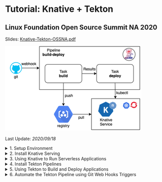 # Tutorial: Knative + Tekton
## Linux Foundation Open Source Summit NA 2020

Slides: [Knative-Tekton-OSSNA.pdf](./slides/Knative-Tekton-OSSNA.pdf)

![diagram](./images/knative-tekton.png)

Last Update: _2020/09/18_

<details><summary>1. Setup Environment</summary>

### 1. Setup Environment

<details><summary>1.1 Setup Kubernetes Clusters</summary>

<details><summary>1.1.1 IBM Free Kubernetes Cluster</summary>

- Get a free Kubernetes cluster on [IBM Cloud](https://cloud.ibm.com), also check out the booth at OSS-NA IBM booth during the conference how to get $200 credit.
    - Video: [How to get a free IBM Cloud Account](https://youtu.be/YVvZEG2Isqw)
    - Video: [How to get a free Kubernetes Cluster on IBM Cloud](https://youtu.be/g9LXeQgTEcM)
    - Video: [How to connect to your Kubernetes Cluster using IBM Cloud Shell](https://youtu.be/sn-6ROEvqns)

1. Select cluster from IBM Cloud console
1. Click the drop down Action menu on the top right and select [**Connect via CLI**](https://cloud.ibm.com/docs/cli?topic=cli-install-ibmcloud-cli#shell_install) and follow the commands.
1. Log in to your IBM Cloud account
    ```bash
    ibmcloud login -a cloud.ibm.com -r <REGION> -g <IAM_RESOURCE_GROUP>
    ```
1. Set the Kubernetes context
    ```bash
    ibmcloud ks cluster config -c mycluster
    ```
1. Verify that you can connect to your cluster.
    ```bash
    kubectl version --short
    ```

</details>

<details><summary>1.1.2 Kubernetes with Minikube</summary>

1. Install [minikube](https://minikube.sigs.k8s.io) Linux, MacOS, or Windows. This tutorial was tested with version `v1.13.0`. You print current and latest version number
    ```
    minikube update-check
    ```
1. Configure your cluster 2 CPUs, 2 GB Memory, and version of kubernetes `v1.18.5`. If you already have a minikube with different config, you need to delete it for new configuration to take effect or create a new profile.
    ```
    minikube delete
    minikube config set cpus 2
    minikube config set memory 2048
    minikube config set kubernetes-version v1.19.2
    ```
1. Start your minikube cluster
    ```
    minikube start
    ```
1. Verify versions if the `kubectl`, the cluster, and that you can connect to your cluster.
    ```bash
    kubectl version --short
    ```

</details>

<details><summary>1.1.3 Kubernetes with Kind (Kubernetes In Docker)</summary>

1. Install [kind](https://kind.sigs.k8s.io/docs/user/quick-start/) Linux, MacOS, or Windows. This tutorial was tested with version `v0.8.1`. You can verify version with
    ```bash
    kind --version
    ```
1. A kind cluster manifest file [clusterconfig.yaml](./kind/clusterconfig.yaml) is already provided, you can customize it. We are exposing port `80` on they host to be later use by the Knative Kourier ingress. To use a different version of kubernetes check the image digest to use from the kind [release page](https://github.com/kubernetes-sigs/kind/releases)
    ```yaml
    kind: Cluster
    apiVersion: kind.x-k8s.io/v1alpha4
    nodes:
    - role: control-plane
      image: kindest/node:v1.18.2@sha256:7b27a6d0f2517ff88ba444025beae41491b016bc6af573ba467b70c5e8e0d85f
      extraPortMappings:
      - containerPort: 31080 # expose port 31380 of the node to port 80 on the host, later to be use by kourier ingress
        hostPort: 80
    ```
1. Create and start your cluster, we specify the config file above
    ```
    kind create cluster --name knative --config kind/clusterconfig.yaml
    ```
1. Verify the versions of the client `kubectl` and the cluster api-server, and that you can connect to your cluster.
    ```bash
    kubectl cluster-info --context kind-knative
    ```

</details>

<details><summary>1.1.4 Kubernetes with Katacoda</summary>

- For a short version of this tutorial try it out on my [Katacoda Scenario](https://www.katacoda.com/csantanapr/)

</details>

</details>

<details><summary>1.2 Setup Command Line Interface (CLI) Tools</summary>

- [Kubernetes CLI](https://kubernetes.io/docs/tasks/tools/install-kubectl) `kubectl`
- [Knative CLI](https://knative.dev/docs/install/install-kn/) `kn`
- [Tekton CLI](https://github.com/tektoncd/cli#installing-tkn) `tkn`

</details>

<details><summary>1.3 Setup Container Registry</summary>

1. Get access to a container registry such as quay, dockerhub, or your own private registry instance from a Cloud provider such as IBM Cloud 😉. On this tutorial we are going to use [Dockerhub](https://hub.docker.com/)
1. Set the environment variables `REGISTRY_SERVER`, `REGISTRY_NAMESPACE` and `REGISTRY_PASSWORD`, The `REGISTRY_NAMESPACE` most likely would be your dockerhub username. For Dockerhub use `docker.io` as the value for `REGISTRY_SERVER`
    ```bash
    REGISTRY_SERVER='docker.io'
    REGISTRY_NAMESPACE='REPLACEME_DOCKER_USERNAME_VALUE'
    REGISTRY_PASSWORD='REPLACEME_DOCKER_PASSWORD'
    ```
1. You can use the file [.template.env](./.template.env) as template for the variables
    ```bash
    cp .template.env .env
    # edit the file .env with variables and credentials the source the file
    source .env
    ```

</details>

<details><summary>1.4 Setup Git</summary>

- Get access to a git server such as gitlab, github, or your own private git instance from a Cloud provider such as IBM Cloud 😉. On this tutorial we are going to use [GitHub](https://github.com/)

1. Fork this repository https://github.com/csantanapr/knative-tekton
1. Set the environment variable `GIT_REPO_URL` to the url of your fork, not mine.
    ```bash
    GIT_REPO_URL='https://github.com/REPLACEME/knative-tekton'
    ```
1. Clone the repository and change directory
    ```bash
    git clone $GIT_REPO_URL
    cd knative-tekton
    ```
1. You can use the file [.template.env](./.template.env) as template for the variables
    ```bash
    cp .template.env .env
    # edit the file .env with variables and credentials the source the file
    source .env
    ```

</details>


</details>

<details><summary>2. Install Knative Serving</summary>

### 2. Install Knative Serving

1. Install Knative Serving in namespace `knative-serving`
    ```bash
    kubectl apply -f https://github.com/knative/serving/releases/download/v0.17.2/serving-crds.yaml
    kubectl apply -f https://github.com/knative/serving/releases/download/v0.17.2/serving-core.yaml
    kubectl wait deployment activator autoscaler controller webhook --for=condition=Available -n knative-serving
    ```
1. Install Knative Layer kourier in namespace `kourier-system`
    ```
    kubectl apply -f https://github.com/knative/net-kourier/releases/download/v0.17.1/kourier.yaml
    kubectl wait deployment 3scale-kourier-gateway --for=condition=Available -n kourier-system
    kubectl wait deployment 3scale-kourier-control --for=condition=Available -n knative-serving
    ```
1. Set the environment variable `EXTERNAL_IP` to External IP Address of the Worker Node
    If using minikube:
    ```bash
    EXTERNAL_IP=$(minikube ip)
    echo EXTERNAL_IP=$EXTERNAL_IP
    ```
    If using kind:
    ```bash
    EXTERNAL_IP="127.0.0.1"
    ```
    If using IBM Kubernetes:
    ```bash
    EXTERNAL_IP=$(kubectl get nodes -o jsonpath='{.items[0].status.addresses[?(@.type=="ExternalIP")].address}')
    ```
    Verify the value
    ```bash
    echo EXTERNAL_IP=$EXTERNAL_IP
    ```
2. Set the environment variable `KNATIVE_DOMAIN` as the DNS domain using `nip.io`
    ```bash
    KNATIVE_DOMAIN="$EXTERNAL_IP.nip.io"
    echo KNATIVE_DOMAIN=$KNATIVE_DOMAIN
    ```
    Double check DNS is resolving
    ```bash
    dig $KNATIVE_DOMAIN
    ```
1. Configure DNS for Knative Serving
    ```bash
    kubectl patch configmap -n knative-serving config-domain -p "{\"data\": {\"$KNATIVE_DOMAIN\": \"\"}}"
    ```
1. Configure Kourier to listen for http port 80 on the node
    <details><summary>If using Kind then use this</summary>

    ```bash
    cat <<EOF | kubectl apply -f -
    apiVersion: v1
    kind: Service
    metadata:
      name: kourier-ingress
      namespace: kourier-system
      labels:
        networking.knative.dev/ingress-provider: kourier
    spec:
      type: NodePort
      selector:
        app: 3scale-kourier-gateway
      ports:
        - name: http2
          nodePort: 31080
          port: 80
          targetPort: 8080
    EOF
    ```

    </details>

    <details><summary>If not using Kind then use this</summary>

    ```bash
    cat <<EOF | kubectl apply -f -
    apiVersion: v1
    kind: Service
    metadata:
      name: kourier-ingress
      namespace: kourier-system
      labels:
        networking.knative.dev/ingress-provider: kourier
    spec:
      selector:
        app: 3scale-kourier-gateway
      ports:
        - name: http2
          port: 80
          targetPort: 8080
      externalIPs:
        - $EXTERNAL_IP
    EOF
    ```

    </details>

1. Configure Knative to use Kourier
    ```bash
    kubectl patch configmap/config-network \
      --namespace knative-serving \
      --type merge \
      --patch '{"data":{"ingress.class":"kourier.ingress.networking.knative.dev"}}'
    ```
1. Verify that Knative is Installed properly all pods should be in `Running` state and our `kourier-ingress` service configured.
    ```bash
    kubectl get pods -n knative-serving
    kubectl get pods -n kourier-system
    kubectl get svc  -n kourier-system kourier-ingress
    ```

</details>

<details><summary>3. Using Knative to Run Serverless Applications</summary>

### 3. Using Knative to Run Serverless Applications

1. Set the environment variable `SUB_DOMAIN` to the kubernetes namespace with Domain name `<namespace>.<domainname>` this way we can use any kubernetes namespace other than `default`
    ```bash
    CURRENT_CTX=$(kubectl config current-context)
    CURRENT_NS=$(kubectl config view -o=jsonpath="{.contexts[?(@.name==\"${CURRENT_CTX}\")].context.namespace}")
    if [[ -z "${CURRENT_NS}" ]]; then CURRENT_NS="default" fi
    SUB_DOMAIN="$CURRENT_NS.$KNATIVE_DOMAIN"
    echo "\n\nSUB_DOMAIN=$SUB_DOMAIN"
    ```

<details><summary>3.1 Create Knative Service</summary>

#### 3.1 Create Knative Service

1. Using the Knative CLI `kn` deploy an application usig a Container Image
    ```bash
    kn service create hello --image gcr.io/knative-samples/helloworld-go --autoscale-window 15s
    ```
    You can set a lower window. The service is scaled to zero if no request was receivedin during that time.
    ```bash
    --autoscale-window 10s
    ```
1. You can list your service
    ```bash
    kn service list hello
    ```
1. Use curl to invoke the Application
    ```bash
    curl http://hello.$SUB_DOMAIN
    ```
    It should print
    ```
    Hello World!
    ```
1. You can watch the pods and see how they scale down to zero after http traffic stops to the url
    ```
    kubectl get pod -l serving.knative.dev/service=hello -w
    ```

    Output should look like this after a few seconds when http traffic stops:
    ```
    NAME                                     READY   STATUS
    hello-r4vz7-deployment-c5d4b88f7-ks95l   2/2     Running
    hello-r4vz7-deployment-c5d4b88f7-ks95l   2/2     Terminating
    hello-r4vz7-deployment-c5d4b88f7-ks95l   1/2     Terminating
    hello-r4vz7-deployment-c5d4b88f7-ks95l   0/2     Terminating
    ```

    Try to access the url again, and you will see the new pods running again.
    ```
    NAME                                     READY   STATUS
    hello-r4vz7-deployment-c5d4b88f7-rr8cd   0/2     Pending
    hello-r4vz7-deployment-c5d4b88f7-rr8cd   0/2     ContainerCreating
    hello-r4vz7-deployment-c5d4b88f7-rr8cd   1/2     Running
    hello-r4vz7-deployment-c5d4b88f7-rr8cd   2/2     Running
    ```
    Some people call this **Serverless** 🎉 🌮 🔥
</details>

<details><summary>3.2 Updating the Knative service</summary>

#### 3.2 Updating the Knative service

1. Update the service hello with a new environment variable `TARGET`
    ```bash
    kn service update hello --env TARGET="World from v1" --revision-name"hello-v1"
    ```
1. Now invoke the service
    ```bash
    curl http://hello.$SUB_DOMAIN
    ```
    It should print
    ```
    Hello World from v1!
    ```

</details>

<details><summary>3.3 Knative Service Traffic Splitting</summary>

#### 3.3 Knative Service Traffic Splitting

1. Update the service hello by updating the environment variable `TARGET`, send 25% traffic to this new revision `hello-v2` and leaving 75% of the traffic to `hello-v1`
    ```bash
    kn service update hello \
      --env TARGET="Knative from v2" \
      --revision-name="hello-v2" \
      --traffic hello-v1=75,hello-v2=25
    ```
1. Describe the service to see the traffic split details
    ```bash
    kn service describe hello
    ```
    Should print this
    ```
    Name:       hello
    Age:        6m
    URL:        http://hello.$SUB_DOMAIN

    Revisions:
      25%  hello-v2 (current @latest) [3] (27s)
            Image:  gcr.io/knative-samples/helloworld-go (pinned to 5ea96b)
      75%  hello-v1 [2] (4m)
            Image:  gcr.io/knative-samples/helloworld-go (pinned to 5ea96b)
    ```
1. Invoke the service usign a while loop you will see the message `Hello Knative from hello-v2` 25% of the time
    ```bash
    while true; do
    curl http://hello.$SUB_DOMAIN
    sleep 0.5
    done
    ```
    Should print this
    ```
    Hello World from v1!
    Hello Knative from v2!
    Hello World from v1!
    Hello World from v1!
    ```
1. Update the service this time dark launch new version `hello-v3` on a specific url, zero traffic will go to this version from the main url of the service
    ```bash
    kn service update hello \
      --env TARGET="OSS NA 2020 from v3" \
      --revision-name="hello-v3" \
      --traffic hello-v1=75,hello-v2=25,hello-v3=0
    ```
1. Describe the service to see the traffic split details, `v3` doesn't get any traffic
    ```bash
    kn service describe  hello
    ```
    Should print this
    ```
    Revisions:
      +  hello-v3 (current @latest) [4] (1m)
            Image:  gcr.io/knative-samples/helloworld-go (pinned to 5ea96b)
    25%  hello-v2 [3] (6m)
            Image:  gcr.io/knative-samples/helloworld-go (pinned to 5ea96b)
    75%  hello-v1 [2] (7m)
            Image:  gcr.io/knative-samples/helloworld-go (pinned to 5ea96b)
    ```
1. The revision `hello-v3` is deployed with 0% traffic, but is not accesible by hostname routing. Update the this revision with a tag to create a custom hostname to be able to access the revision for testing/debugging then go ahead and invoke the latest directly.
    Tag the revision `hello-v3`
    ```bash
    kn service update hello --tag hello-v3=v3
    ```
    ```bash
    curl http://v3-hello.$SUB_DOMAIN
    ```
    It shoud print this
    ```
    Hello OSS NA from v3!
    ```
1. We are happy with our darked launch version of the application, lets turn it live to 100% of the users on the default url
    ```bash
    kn service update hello --traffic @latest=100
    ```
1. Describe the service to see the traffic split details, `@latest` now gets 100% of the traffic
    ```bash
    kn service describe  hello
    ```
    Should print this
    ```
    Revisions:
        +  hello-v3 (current @latest) #v3 [4] (8m)
            Image:  gcr.io/knative-samples/helloworld-go (pinned to 5ea96b)
      100%  @latest (hello-v3) [4] (8m)
            Image:  gcr.io/knative-samples/helloworld-go (pinned to 5ea96b)
    ```
1. If we invoke the service in a loop you will see that 100% of the traffic is directed to revision `hello-v3` of our application
    ```bash
    while true; do
    curl http://hello.$SUB_DOMAIN
    sleep 0.5
    done
    ```
    Should print this
    ```
    Hello OSS NA 2020 from v3!
    Hello OSS NA 2020 from v3!
    Hello OSS NA 2020 from v3!
    Hello OSS NA 2020 from v3!
    ```
1. By using tags the custom urls with tag prefix are still available, in case you want to access an old revision of the application.
    Tag the old revisions to be able to access them directly.
    ```bash
    kn service update hello --tag hello-v1=v1 --tag hello-v2=v2
    ```
    ```bash
    curl http://v1-hello.$SUB_DOMAIN
    curl http://v2-hello.$SUB_DOMAIN
    curl http://v3-hello.$SUB_DOMAIN
    ```
    It should print
    ```
    Hello World from v1!
    Hello Knative from v2!
    Hello OSS NA 2020 from v3!
    ```
1. Now that you have your service configure and deploy, you want to reproduce this using a kubernetes manifest using YAML in a different namespace or cluster. You can define your Knative service using the following YAML you can use the command `kn service export`
    <details><summary>Show me the Knative YAML</summary>

    ```yaml
    ---
    apiVersion: serving.knative.dev/v1
    kind: Service
    metadata:
      name: hello
    spec:
      template:
        metadata:
          name: hello-v1
        spec:
          containers:
            - image: gcr.io/knative-samples/helloworld-go
              env:
                - name: TARGET
                  value: World from v1
    ---
    apiVersion: serving.knative.dev/v1
    kind: Service
    metadata:
      name: hello
    spec:
      template:
        metadata:
          name: hello-v2
        spec:
          containers:
            - image: gcr.io/knative-samples/helloworld-go
              env:
                - name: TARGET
                  value: Knative from v2
    ---
    apiVersion: serving.knative.dev/v1
    kind: Service
    metadata:
      name: hello
    spec:
      template:
        metadata:
          name: hello-v3
        spec:
          containers:
            - image: gcr.io/knative-samples/helloworld-go
              env:
                - name: TARGET
                  value: OSS NA 2020 from v3
      traffic:
        - latestRevision: false
          percent: 0
          revisionName: hello-v1
          tag: v1
        - latestRevision: false
          percent: 0
          revisionName: hello-v2
          tag: v2
        - latestRevision: true
          percent: 100
          tag: v3
    ```
    </details>

    If you want to deploy usign YAML, delete the Application with `kn` and redeploy with `kubectl`
    ```bash
    kn service delete hello
    kubectl apply -f knative/v1.yaml
    kubectl wait ksvc hello --timeout=-1s --for=condition=Ready
    kubectl apply -f knative/v2.yaml
    kubectl wait ksvc hello --timeout=-1s --for=condition=Ready
    kubectl apply -f knative/v3.yaml
    kubectl wait ksvc hello --timeout=-1s --for=condition=Ready
    ```
    Try the service again
    ```bash
    while true; do
    curl http://hello.$SUB_DOMAIN
    done
    ```
1. Delete the Application and all it's revisions
    ```bash
    kn service delete hello
    ```

</details>

</details>

<details><summary>4. Install Tekton Pipelines</summary>

### 4. Install Tekton

<details><summary>4.1 Install Tekton Pipelines</summary>

- Install Tekton Pipelines in namespace `tekton-pipelines`
    ```bash
    kubectl apply -f https://github.com/tektoncd/pipeline/releases/download/v0.14.1/release.yaml
    kubectl wait deployment tekton-pipelines-controller tekton-pipelines-webhook --for=condition=Available -n tekton-pipelines
    ```

</details>

<details><summary>4.2 Install Tekton Dashboard (Optional)</summary>

#### 4.2 Install Tekton Dashboard (Optional)

1. Install Tekton Dashboard in namespace `tekton-pipelines`
    ```bash
    kubectl apply -f https://github.com/tektoncd/dashboard/releases/download/v0.7.1/tekton-dashboard-release.yaml
    kubectl wait deployment tekton-dashboard --for=condition=Available -n tekton-pipelines
    ```
1. We can access the Tekton Dashboard serving using the Kourier Ingress using the `KNATIVE_DOMAIN`
    ```bash
    cat <<EOF | kubectl apply -f -
    apiVersion: networking.internal.knative.dev/v1alpha1
    kind: Ingress
    metadata:
      name: tekton-dashboard
      namespace: tekton-pipelines
      annotations:
        networking.knative.dev/ingress.class: kourier.ingress.networking.knative.dev
    spec:
      rules:
      - hosts:
        - dashboard.tekton-pipelines.$KNATIVE_DOMAIN
        http:
          paths:
          - splits:
            - appendHeaders: {}
              serviceName: tekton-dashboard
              serviceNamespace: tekton-pipelines
              servicePort: 9097
        visibility: ExternalIP
      visibility: ExternalIP
    EOF
    ```
1. Set an environment variable `TEKTON_DASHBOARD_URL` with the url to access the Dashboard
    ```bash
    TEKTON_DASHBOARD_URL=http://dashboard.tekton-pipelines.$KNATIVE_DOMAIN
    echo TEKTON_DASHBOARD_URL=$TEKTON_DASHBOARD_URL
    ```

</details>

</details>

<details><summary>5. Using Tekton to Build and Deploy Applications</summary>

### 5. Using Tekton to Build Applications

- Tekton helps create composable DevOps Automation by putting together **Tasks**, and **Pipelines**

<details><summary>5.1 Configure Credentials and ServiceAccounts for Tekton</summary>

#### 5.1 Configure Access for Tekton

1. We need to package our application in a Container Image and store this Image in a Container Registry. Since we are going to need to create secrets with the registry credentials we are going to create a ServiceAccount `pipelines` with the associated secret `regcred`. Make sure you setup your container credentials as environment variables. Checkout the [Setup Container Registry](#setup-container-registry) in the Setup Environment section on this tutorial. This commands will print your credentials make sure no one is looking over, the printed command is what you need to run.
    ```bash
    echo ""
    echo kubectl create secret docker-registry regcred \
      --docker-server=\'${REGISTRY_SERVER}\' \
      --docker-username=\'${REGISTRY_NAMESPACE}\' \
      --docker-password=\'${REGISTRY_PASSWORD}\'
    echo "\nRun the above command manually ^^ this avoids problems with certain charaters in your password on  the shell"
    ```
    NOTE: If you password have some characters that are interpreted by the shell, then do NOT use environment variables, explicit enter your values in the command wrapped by single quotes `'`
1. Verify the secret `regcred` was created
    ```
    kubectl describe secret regcred
    ```
1. Create a ServiceAccount `pipeline` that contains the secret `regsecret` that we just created
    ```yaml
    apiVersion: v1
    kind: ServiceAccount
    metadata:
      name: pipeline
    secrets:
      - name: regcred
    ```
    Run the following command with the provided `YAML`
    ```bash
    kubectl apply -f tekton/sa.yaml
    ```
1. We are going to be using Tekton to deploy the Knative Service, we need to configure RBAC to provide edit access to the current namespace `default` to the ServiceAccount `pipeline` if you are using a different namespace than `default` edit the file `tekton/rbac.yaml` and provide the namespace where to create the `Role` and the `RoleBinding` fo more info check out the [RBAC](https://kubernetes.io/docs/reference/access-authn-authz/rbac/) docs. Run the following command to grant access to sa `pipelines`
    ```bash
    cat tekton/rbac.yaml | sed "s/namespace: default/namespace: $CURRENT_NS/g" | kubectl apply -f -
    ```

</details>

<details><summary>5.2 The Build Tekton Task</summary>

#### 5.2 The Build Tekton Task

1. In this repository we have a sample application, you can see the source code in [./nodejs/app.js](./nodejs/app.js) This application is using JavaScript to implement a web server, but you can use any language you want.
    ```javascript
    const app = require("express")()
    const server = require("http").createServer(app)
    const port = process.env.PORT || "8080"
    const message = process.env.TARGET || 'Hello World'

    app.get('/', (req, res) => res.send(message))
    server.listen(port, function () {
        console.log(`App listening on ${port}`)
    });
    ```
1. I provided a Tekton Task that can download source code from git, build and push the Image to a registry.
    <details><summary>Show me the Build Task YAML</summary>

    ```yaml
    apiVersion: tekton.dev/v1beta1
    kind: Task
    metadata:
      name: build
    spec:
      params:
        - name: repo-url
          description: The git repository url
        - name: revision
          description: The branch, tag, or git reference from the git repo-url location
          default: master
        - name: image
          description: "The location where to push the image in the form of <server>/<namespace>/<repository>:<tag>"
        - name: CONTEXT
          description: Path to the directory to use as context.
          default: .
        - name: BUILDER_IMAGE
          description: The location of the buildah builder image.
          default: quay.io/buildah/stable:v1.14.8
        - name: STORAGE_DRIVER
          description: Set buildah storage driver
          default: overlay
        - name: DOCKERFILE
          description: Path to the Dockerfile to build.
          default: ./Dockerfile
        - name: TLSVERIFY
          description: Verify the TLS on the registry endpoint (for push/pull to a non-TLS registry)
          default: "false"
        - name: FORMAT
          description: The format of the built container, oci or docker
          default: "oci"
      steps:
        - name: git-clone
          image: alpine/git
          script: |
            git clone $(params.repo-url) /source
            cd /source
            git checkout $(params.revision)
          volumeMounts:
            - name: source
              mountPath: /source
        - name: build-image
          image: $(params.BUILDER_IMAGE)
          workingdir: /source
          script: |
            echo "Building Image $(params.image)"
            buildah --storage-driver=$(params.STORAGE_DRIVER) bud --format=$(params.FORMAT) --tls-verify=$(params.TLSVERIFY) -f $(params.DOCKERFILE) -t $(params.image) $(params.CONTEXT)

            echo "Pushing Image $(params.image)"
            buildah  --storage-driver=$(params.STORAGE_DRIVER) push --tls-verify=$(params.TLSVERIFY) --digestfile ./image-digest $(params.image) docker://$(params.image)
          securityContext:
            privileged: true
          volumeMounts:
            - name: varlibcontainers
              mountPath: /var/lib/containers
            - name: source
              mountPath: /source
      volumes:
        - name: varlibcontainers
          emptyDir: {}
        - name: source
          emptyDir: {}
    ```
    </details>

1. Install the provided task _build_ like this.
    ```bash
    kubectl apply -f tekton/task-build.yaml
    ```
1. You can list the task that we just created using the `tkn` CLI
    ```bash
    tkn task ls
    ```
1. We can also get more details about the _build_ **Task** using `tkn task describe`
    ```bash
    tkn task describe build
    ```
1. Let's use the Tekton CLI to test our _build_ **Task** you need to pass the ServiceAccount `pipeline` to be use to run the Task. You will need to pass the GitHub URL to your fork or use this repository. You will need to pass the directory within the repository where the application in our case is `nodejs`. The repository image name is `knative-tekton`
    ```bash
    tkn task start build --showlog \
      -p repo-url=${GIT_REPO_URL} \
      -p image=${REGISTRY_SERVER}/${REGISTRY_NAMESPACE}/knative-tekton \
      -p CONTEXT=nodejs \
      -s pipeline
    ```
1. You can check out the container registry and see that the image was pushed to repository a minute ago, it should return status Code `200`
    ```bash
    curl -s -o /dev/null -w "%{http_code}\n" https://index.$REGISTRY_SERVER/v1/repositories/$REGISTRY_NAMESPACE/knative-tekton/tags/latest
    ```
</details>

<details><summary>5.3 The Deploy Tekton Task</summary>

### 5.3 The Deploy Tekton Task

1. I provided a Deploy Tekton Task that can run `kubectl` to deploy the Knative Application using a YAML manifest.
    <details><summary>Show me the Deploy Task YAML</summary>

    ```yaml
    apiVersion: tekton.dev/v1beta1
    kind: Task
    metadata:
      name: deploy
    spec:
      params:
        - name: repo-url
          description: The git repository url
        - name: revision
          description: The branch, tag, or git reference from the git repo-url location
          default: master
        - name: dir
          description: Path to the directory to use as context.
          default: .
        - name: yaml
          description: Path to the directory to use as context.
          default: ""
        - name: image
          description: Path to the container image
          default: ""
        - name: KUBECTL_IMAGE
          description: The location of the kubectl image.
          default: docker.io/csantanapr/kubectl
      steps:
        - name: git-clone
          image: alpine/git
          script: |
            git clone $(params.repo-url) /source
            cd /source
            git checkout $(params.revision)
          volumeMounts:
            - name: source
              mountPath: /source
        - name: kubectl-apply
          image: $(params.KUBECTL_IMAGE)
          workingdir: /source
          script: |

            if [ "$(params.image)" != "" ] && [ "$(params.yaml)" != "" ]; then
              yq w -i $(params.dir)/$(params.yaml) "spec.template.spec.containers[0].image" "$(params.image)"
              cat $(params.dir)/$(params.yaml)
            fi

            kubectl apply -f $(params.dir)/$(params.yaml)

          volumeMounts:
            - name: source
              mountPath: /source
      volumes:
        - name: source
          emptyDir: {}
    ```

    </details>

1. Install the provided task _deploy_ like this.
    ```bash
    kubectl apply -f tekton/task-deploy.yaml
    ```
1. You can list the task that we just created using the `tkn` CLI
    ```bash
    tkn task ls
    ```
1. We can also get more details about the _deploy_ **Task** using `tkn task describe`
    ```bash
    tkn task describe deploy
    ```
1. I provided a Task YAML that defines our Knative Application in [knative/service.yaml](./knative/service.yaml)
    ```yaml
    apiVersion: serving.knative.dev/v1
    kind: Service
    metadata:
      name: demo
    spec:
      template:
        spec:
          containers:
            - image: docker.io/csantanapr/knative-tekton
              imagePullPolicy: Always
              env:
                - name: TARGET
                  value: Welcome to the Knative Meetup
    ```
1. Let's use the Tekton CLI to test our _deploy_ **Task** you need to pass the ServiceAccount `pipeline` to be use to run the Task. You will need to pass the GitHub URL to your fork or use this repository. You will need to pass the directory within the repository where the application yaml manifest is located and the file name in our case is `knative` and `service.yaml` .
    ```bash
    tkn task start deploy --showlog \
      -p image=${REGISTRY_SERVER}/${REGISTRY_NAMESPACE}/knative-tekton \
      -p repo-url=${GIT_REPO_URL} \
      -p dir=knative \
      -p yaml=service.yaml \
      -s pipeline
    ```
1. You can check out that the Knative Application was deploy
    ```bash
    kn service list demo
    ```

</details>

<details><summary>5.4 The Build and Deploy Pipeline</summary>

#### 5.4 The Build and Deploy Pipeline

1. If we want to build the application image and then deploy the application, we can run the Tasks **build** and **deploy** by defining a **Pipeline** that contains the two Tasks, deploy the Pipeline `build-deploy`.
    <details><summary>Show me the Pipeline YAML</summary>

    ```yaml
    apiVersion: tekton.dev/v1beta1
    kind: Pipeline
    metadata:
      name: build-deploy
    spec:
      params:
        - name: repo-url
          default: https://github.com/csantanapr/knative-tekton
        - name: revision
          default: master
        - name: image
        - name: image-tag
          default: latest
        - name: CONTEXT
          default: nodejs
      tasks:
        - name: build
          taskRef:
            name: build
          params:
            - name: image
              value: $(params.image):$(params.image-tag)
            - name: repo-url
              value: $(params.repo-url)
            - name: revision
              value: $(params.revision)
            - name: CONTEXT
              value: $(params.CONTEXT)
        - name: deploy
          runAfter: [build]
          taskRef:
            name: deploy
          params:
            - name: image
              value: $(params.image):$(params.image-tag)
            - name: repo-url
              value: $(params.repo-url)
            - name: revision
              value: $(params.revision)
            - name: dir
              value: knative
            - name: yaml
              value: service.yaml
    ```
    </details>

1. Install the Pipeline with this command
    ```bash
    kubectl apply -f tekton/pipeline-build-deploy.yaml
    ```
1. You can list the pipeline that we just created using the `tkn` CLI
    ```bash
    tkn pipeline ls
    ```
1. We can also get more details about the _build-deploy_ **Pipeline** using `tkn pipeline describe`
    ```bash
    tkn pipeline describe build-deploy
    ```
1. Let's use the Tekton CLI to test our _build-deploy_ **Pipeline** you need to pass the ServiceAccount `pipeline` to be use to run the Tasks. You will need to pass the GitHub URL to your fork or use this repository. You will also pass the Image location where to push in the the registry and where Kubernetes should pull the image for the Knative Application. The directory and filename for the Kantive yaml are already specified in the Pipeline definition.
    ```bash
    tkn pipeline start build-deploy --showlog \
      -p image=${REGISTRY_SERVER}/${REGISTRY_NAMESPACE}/knative-tekton \
      -p repo-url=${GIT_REPO_URL} \
      -s pipeline
    ```
1. You can inpect the results and duration by describing the last **PipelineRun**
    ```bash
    tkn pipelinerun describe --last
    ```
1. Check that the latest Knative Application revision is ready
    ```bash
    kn service list demo
    ```
1. Run the Application using the url
    ```bash
    curl http://demo.$SUB_DOMAIN
    ```
    It shoudl print
    ```
    Welcome to OSS NA 2020
    ```
</details>

</details>



<details><summary>6. Automate the Tekton Pipeline using Git Web Hooks Triggers</summary>

### 6. Automate the Tekton Pipeline using Git Web Hooks

<details><summary>6.1 Install Tekton Triggers</summary>

#### 6.1 Install Tekton Triggers

1. Install Tekton Triggers in namespace `tekton-pipelines`
    ```bash
    kubectl apply -f https://github.com/tektoncd/triggers/releases/download/v0.6.1/release.yaml
    kubectl wait deployment tekton-triggers-controller tekton-triggers-webhook --for=condition=Available -n tekton-pipelines
    ```

</details>

<details><summary>6.2 Create TriggerTemplate, TriggerBinding</summary>

#### 6.2 Create TriggerTemplate, TriggerBinding

1. When the Webhook invokes we want to start a Pipeline, we will a `TriggerTemplate` to use a specification on which Tekton resources should be created, in our case will be creating a new `PipelineRun` this will start a new `Pipeline` install.
    <details><summary>Show me the TriggerTemplate YAML</summary>

    ```yaml
    apiVersion: triggers.tekton.dev/v1alpha1
    kind: TriggerTemplate
    metadata:
      name: build-deploy
    spec:
      params:
        - name: gitrevision
          description: The git revision
          default: master
        - name: gitrepositoryurl
          description: The git repository url
        - name: gittruncatedsha
        - name: image
          default: REPLACE_IMAGE
      resourcetemplates:
        - apiVersion: tekton.dev/v1beta1
          kind: PipelineRun
          metadata:
            generateName: build-deploy-run-
          spec:
            serviceAccountName: pipeline
            pipelineRef:
              name: build-deploy
            params:
              - name: revision
                value: $(params.gitrevision)
              - name: repo-url
                value: $(params.gitrepositoryurl)
              - name: image-tag
                value: $(params.gittruncatedsha)
              - name: image
                value: $(params.image)
    ```

    </details>

1. Install the TriggerTemplate
    ```bash
    cat tekton/trigger-template.yaml | sed "s/REPLACE_IMAGE/$REGISTRY_SERVER\/$REGISTRY_NAMESPACE\/knative-tekton/g" | kubectl apply -f -
    ```
1. When the Webhook invokes we want to extract information from the Web Hook http request sent by the Git Server, we will use a `TriggerBinding` this information is what gets passed to the `TriggerTemplate`.
    <details><summary>Show me the TriggerBinding YAML</summary>

    ```yaml
    apiVersion: triggers.tekton.dev/v1alpha1
    kind: TriggerBinding
    metadata:
      name: build-deploy
    spec:
      params:
        - name: gitrevision
          value: $(body.head_commit.id)
        - name: gitrepositoryurl
          value: $(body.repository.url)
        - name: gittruncatedsha
          value: $(body.extensions.truncated_sha)
    ```

    </details>

1. Install the TriggerBinding
    ```bash
    kubectl apply -f tekton/trigger-binding.yaml
    ```

</details>

<details><summary>6.3 Create Trigger EventListener</summary>

#### 6.3 Create Trigger EventListener

1. To be able to handle the http request sent by the GitHub Webhook, we need a webserver. Tekton provides a way to define this listeners that takes the `TriggerBinding` and the `TriggerTemplate` as specification. We can specify Interceptors to handle any customization for example I only want to start a new **Pipeline** only when push happens on the main branch.
    <details><summary>Show me the Trigger Eventlistener YAML</summary>

    ```yaml
    apiVersion: triggers.tekton.dev/v1alpha1
    kind: EventListener
    metadata:
      name: cicd
    spec:
      serviceAccountName: pipeline
      triggers:
        - name: cicd-trig
          bindings:
            - ref: build-deploy
          template:
            name: build-deploy
          interceptors:
            - cel:
                filter: "header.match('X-GitHub-Event', 'push') && body.ref == 'refs/heads/master'"
                overlays:
                  - key: extensions.truncated_sha
                    expression: "body.head_commit.id.truncate(7)"
    ```

    </details>

1. Install the Trigger EventListener
    ```bash
    kubectl apply -f tekton/trigger-listener.yaml
    ```
1. The Eventlister creates a deployment and a service you can list both using this command
    ```bash
    kubectl get deployments,eventlistener,svc -l eventlistener=cicd
    ```

</details>

<details><summary>6.4 Get URL for Git WebHook</summary>

#### 6.4 Get URL for Git WebHook

- If you are using the IBM Free Kubernetes cluster a public IP Address is alocated to your worker node and we will use this one for this part of the tutorial. It will depend on your cluster and how traffic is configured into your Kubernetes Cluster, you would need to configure an Application Load Balancer (ALB), Ingress, or in case of OpenShift a Route. If you are running the Kubernetes cluster on your local workstation using something like minikube, kind, docker-desktop, or k3s then I recommend a Cloud Native Tunnel solution like [inlets](https://docs.inlets.dev/#/) by the open source contributor [Alex Ellis](https://twitter.com/alexellisuk).

1. Expose the EventListener with Kourier
    ```bash
    cat <<EOF | kubectl apply -f -
    apiVersion: networking.internal.knative.dev/v1alpha1
    kind: Ingress
    metadata:
      name: el-cicd
      namespace: $CURRENT_NS
      annotations:
        networking.knative.dev/ingress.class: kourier.ingress.networking.knative.dev
    spec:
      rules:
      - hosts:
        -  el-cicd.$CURRENT_NS.$KNATIVE_DOMAIN
        http:
          paths:
          - splits:
            - appendHeaders: {}
              serviceName: el-cicd
              serviceNamespace: $CURRENT_NS
              servicePort: 8080
        visibility: ExternalIP
      visibility: ExternalIP
    EOF
    ```
1. Get the url using using `CURRENT_NS` and `KNATIVE_DOMAIN`
    ```bash
    GIT_WEBHOOK_URL=http://el-cicd.$CURRENT_NS.$KNATIVE_DOMAIN
    echo GIT_WEBHOOK_URL=$GIT_WEBHOOK_URL
    ```
    **WARNING:** Take into account that this URL is insecure is using http and not https, this means you should not use this type of URL for real work environments, In that case you would need to expose the service for the eventlistener using a secure connection using **https**
1. Add the Git Web Hook url to your Git repository
    1. Open Settings in your Github repository
    1. Click on the side menu **Webhooks**
    1. Click on the top right **Add webhook**
    1. Copy and paste the `$GIT_WEBHOOK_URL` value into the **Payload URL**
    1. Select from the drop down Content type **application/json**
    1. Select Send me **everything** to handle all types of git events.
    1. Click **Add webhook**
1. Now make a change to the application manifest such like changing the message in [knative/service.yaml](./knative/service.yaml) to something like `My First Serveless App @ OSS NA 2020  🎉 🌮 🔥 🤗!` and push the change to the `master` branch
1. (Optional) If you can't receive the git webhook, for example if using minikube you can emulate the git web hook using by sending a http request directly with git payload. You can edit the file [tekton/hook.json](./tekton/hook.json) to use a different git commit value.
    ```
    curl -H "X-GitHub-Event:push" -d @tekton/hook.json $GIT_WEBHOOK_URL
    ```
1. A new Tekton **PipelineRun** gets created starting a new **Pipeline** Instance. You can check in the Tekton Dashboard for progress of use the tkn CLI
    ```bash
    tkn pipeline logs -f --last
    ```
1. To see the details of the execution of the PipelineRun use the tkn CLI
    ```bash
    tkn pipelinerun describe --last
    ```
1. The Knative Application Application is updated with the new Image built using the tag value of the 7 first characters of the git commit sha, describe the service using the kn CLI
    ```bash
    kn service describe demo
    ```
1. Invoke your new built revision for the Knative Application
    ```bash
    curl http://demo.$SUB_DOMAIN
    ```
    It should print
    ```
    My First Serveless App @ OSS NA 2020  🎉 🌮 🔥 🤗!
    ```

</details>

</details>
